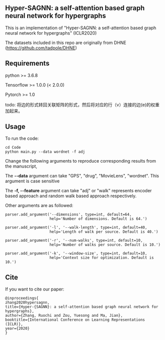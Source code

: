 ## Hyper-SAGNN: a self-attention based graph neural network for hypergraphs 

This is an implementation of "Hyper-SAGNN: a self-attention based graph neural network for hypergraphs" (ICLR2020)

The datasets included in this repo are originally from DHNE (https://github.com/tadpole/DHNE)

## Requirements

python >= 3.6.8

Tensorflow >= 1.0.0 (< 2.0.0)

Pytorch >= 1.0

todo: 将边的形式转回关联矩阵的形式，然后将对应的行（v）连接的边(e)的权重加起来。

## Usage

To run the code:

```
cd Code
python main.py --data wordnet -f adj
```



Change the following arguments to reproduce corresponding results from the manuscript,

The **--data** argument can take "GPS", "drug", "MovieLens", "wordnet". This argument is case sensitive

The **-f, --feature** argument can take "adj" or "walk" represents encoder based approach and random walk based approach respectively.



Other arguments are as followed:

```
parser.add_argument('--dimensions', type=int, default=64,
                    help='Number of dimensions. Default is 64.')

parser.add_argument('-l', '--walk-length', type=int, default=40,
                    help='Length of walk per source. Default is 40.')

parser.add_argument('-r', '--num-walks', type=int, default=10,
                    help='Number of walks per source. Default is 10.')

parser.add_argument('-k', '--window-size', type=int, default=10,
                    help='Context size for optimization. Default is 10.')
```



## Cite

If you want to cite our paper:

```
@inproceedings{
zhang2020hypersagnn,
title={Hyper-{SAGNN}: a self-attention based graph neural network for hypergraphs},
author={Zhang, Ruochi and Zou, Yuesong and Ma, Jian},
booktitle={International Conference on Learning Representations (ICLR)},
year={2020}
}
```

